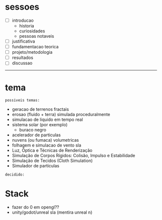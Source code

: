 # sessoes 

- [ ] introducao
    - historia
    - curiosidades 
    - pessoas notaveis
- [ ] justificativa
- [ ] fundamentacao teorica
- [ ] projeto/metodologia
- [ ] resultados
- [ ] discussao

---

# tema

`possiveis temas:`  
- geracao de terrenos fractais
- erosao (fluido + terra) simulada proceduralmente
- simulacao de liquido em tempo real
- sistema solar (por exemplo)
    - buraco negro
- acelerador de particulas
- nuvens (ou fumaca) volumetricas
- folhagem e simulacao de vento sla
- Luz, Óptica e Técnicas de Renderização
- Simulação de Corpos Rígidos: Colisão, Impulso e Estabilidade
- Simulação de Tecidos (Cloth Simulation)
- Simulador de particulas

`decidido:` 


# Stack
- fazer do 0 em opengl?? 
- unity/godot/unreal sla (mentira unreal n)
